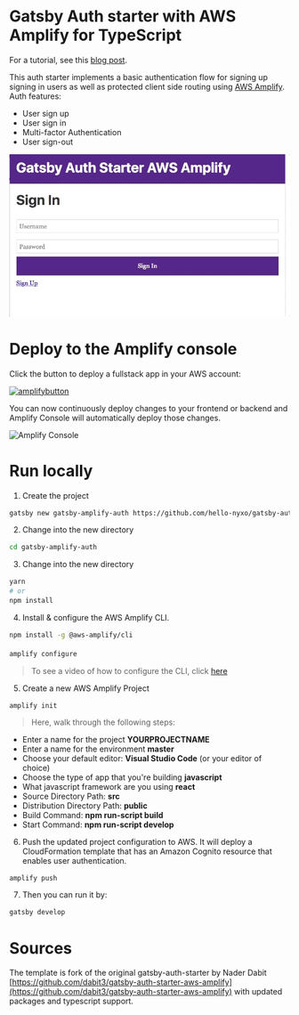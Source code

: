 # Gatsby Auth starter with AWS Amplify for TypeScript

For a tutorial, see this [blog post](https://www.nyxo.app/gatsby-netlify-amplify-part-2).

This auth starter implements a basic authentication flow for signing up signing in users as well as protected client side routing using [AWS Amplify](https://amplify.aws). Auth features:

- User sign up
- User sign in
- Multi-factor Authentication
- User sign-out

![Gatsby Amplify](src/images/gatby-auth.gif)

# Deploy to the Amplify console

Click the button to deploy a fullstack app in your AWS account:

[![amplifybutton](https://oneclick.amplifyapp.com/button.svg)](https://console.aws.amazon.com/amplify/home#/deploy?repo=https://github.com/dabit3/gatsby-auth-starter-aws-amplify)

You can now continuously deploy changes to your frontend or backend and Amplify Console will automatically deploy those changes.

<!-- <img src="https://github.com/swaminator/gatsby-auth-starter-aws-amplify/blob/master/src/images/amplify-console.gif" width="800"/> -->

![Amplify Console](src/images/amplify-console.gif)

# Run locally

1. Create the project

```sh
gatsby new gatsby-amplify-auth https://github.com/hello-nyxo/gatsby-auth-amplify-with-typescript
```

2. Change into the new directory

```sh
cd gatsby-amplify-auth
```

3. Change into the new directory

```sh
yarn
# or
npm install
```

4. Install & configure the AWS Amplify CLI.

```sh
npm install -g @aws-amplify/cli

amplify configure
```

> To see a video of how to configure the CLI, click [here](https://www.youtube.com/watch?v=fWbM5DLh25U)

5. Create a new AWS Amplify Project

```
amplify init
```

> Here, walk through the following steps:

- Enter a name for the project **YOURPROJECTNAME**
- Enter a name for the environment **master**
- Choose your default editor: **Visual Studio Code** (or your editor of choice)
- Choose the type of app that you're building **javascript**
- What javascript framework are you using **react**
- Source Directory Path: **src**
- Distribution Directory Path: **public**
- Build Command: **npm run-script build**
- Start Command: **npm run-script develop**

6. Push the updated project configuration to AWS. It will deploy a CloudFormation template that has an Amazon Cognito resource that enables user authentication.

```sh
amplify push
```

7. Then you can run it by:

```sh
gatsby develop
```

# Sources

The template is fork of the original gatsby-auth-starter by Nader Dabit [https://github.com/dabit3/gatsby-auth-starter-aws-amplify](https://github.com/dabit3/gatsby-auth-starter-aws-amplify) with updated packages and typescript support.
